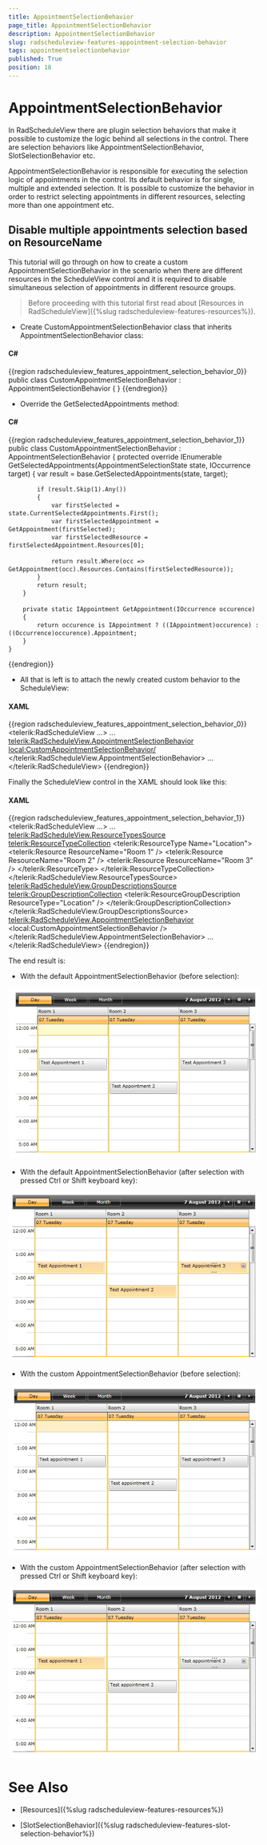 ```yaml
---
title: AppointmentSelectionBehavior
page_title: AppointmentSelectionBehavior
description: AppointmentSelectionBehavior
slug: radscheduleview-features-appointment-selection-behavior
tags: appointmentselectionbehavior
published: True
position: 18
---
```


# AppointmentSelectionBehavior

In RadScheduleView there are plugin selection behaviors that make it possible to customize the logic behind all selections in the control. There are selection behaviors like AppointmentSelectionBehavior, SlotSelectionBehavior etc.

AppointmentSelectionBehavior is responsible for executing the selection logic of appointments in the control. Its default behavior is for single, multiple and extended selection. It is possible to customize the behavior in order to restrict selecting appointments in different resources, selecting more than one appointment etc.

## Disable multiple appointments selection based on ResourceName

This tutorial will go through on how to create a custom AppointmentSelectionBehavior in the scenario when there are different resources in the ScheduleView control and it is required to disable simultaneous selection of appointments in different resource groups.

>Before proceeding with this tutorial first read about [Resources in RadScheduleView]({%slug radscheduleview-features-resources%}).

* Create CustomAppointmentSelectionBehavior class that inherits AppointmentSelectionBehavior class:

#### __C#__

{{region radscheduleview_features_appointment_selection_behavior_0}}
	public class CustomAppointmentSelectionBehavior : AppointmentSelectionBehavior
	{
	}
{{endregion}}

* Override the GetSelectedAppointments method:

#### __C#__

{{region radscheduleview_features_appointment_selection_behavior_1}}
	public class CustomAppointmentSelectionBehavior : AppointmentSelectionBehavior
	{
		protected override IEnumerable<IOccurrence> GetSelectedAppointments(AppointmentSelectionState state, IOccurrence target)
		{
			var result = base.GetSelectedAppointments(state, target);
	
			if (result.Skip(1).Any())
			{
				var firstSelected = state.CurrentSelectedAppointments.First();
				var firstSelectedAppointment = GetAppointment(firstSelected);
				var firstSelectedResource = firstSelectedAppointment.Resources[0];
	
				return result.Where(occ => GetAppointment(occ).Resources.Contains(firstSelectedResource));
			}
			return result;
		}
	
		private static IAppointment GetAppointment(IOccurrence occurence)
		{
			return occurence is IAppointment ? ((IAppointment)occurence) : ((Occurrence)occurence).Appointment;
		}
	}
{{endregion}}

* All that is left is to attach the newly created custom behavior to the ScheduleView:

#### __XAML__

{{region radscheduleview_features_appointment_selection_behavior_0}}
	<telerik:RadScheduleView ...>
		...
		<telerik:RadScheduleView.AppointmentSelectionBehavior>
			<local:CustomAppointmentSelectionBehavior/>
		</telerik:RadScheduleView.AppointmentSelectionBehavior>
		...
	</telerik:RadScheduleView>
{{endregion}}

Finally the ScheduleView control in the XAML should look like this:

#### __XAML__

{{region radscheduleview_features_appointment_selection_behavior_1}}
	<telerik:RadScheduleView ...>
		...
		<telerik:RadScheduleView.ResourceTypesSource>
			<telerik:ResourceTypeCollection>
				<telerik:ResourceType Name="Location">
					<telerik:Resource ResourceName="Room 1" />
					<telerik:Resource ResourceName="Room 2" />
					<telerik:Resource ResourceName="Room 3" />
				</telerik:ResourceType>
			</telerik:ResourceTypeCollection>
		</telerik:RadScheduleView.ResourceTypesSource>
		<telerik:RadScheduleView.GroupDescriptionsSource>
			<telerik:GroupDescriptionCollection>
				<telerik:ResourceGroupDescription ResourceType="Location" />
			</telerik:GroupDescriptionCollection>
		</telerik:RadScheduleView.GroupDescriptionsSource>
		<telerik:RadScheduleView.AppointmentSelectionBehavior>
			<local:CustomAppointmentSelectionBehavior />
		</telerik:RadScheduleView.AppointmentSelectionBehavior>
		...
	</telerik:RadScheduleView>
{{endregion}}

The end result is:

* With the default AppointmentSelectionBehavior (before selection):

![radscheduleview features appointment selection behavior 0](images/radscheduleview_features_appointment_selection_behavior_0.png)

* With the default AppointmentSelectionBehavior (after selection with pressed Ctrl or Shift keyboard key):

![radscheduleview features appointment selection behavior 1](images/radscheduleview_features_appointment_selection_behavior_1.png)

* With the custom AppointmentSelectionBehavior (before selection):

![radscheduleview features appointment selection behavior 2](images/radscheduleview_features_appointment_selection_behavior_2.png)

* With the custom AppointmentSelectionBehavior (after selection with pressed Ctrl or Shift keyboard key):

![radscheduleview features appointment selection behavior 3](images/radscheduleview_features_appointment_selection_behavior_3.png)

# See Also

 * [Resources]({%slug radscheduleview-features-resources%})

 * [SlotSelectionBehavior]({%slug radscheduleview-features-slot-selection-behavior%})
